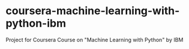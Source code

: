 # coursera-machine-learning-with-python-ibm
Project for Coursera Course on "Machine Learning with Python" by IBM
